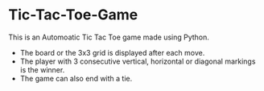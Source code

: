 # Tic-Tac-Toe-Game

This is an Automoatic Tic Tac Toe game made using Python.

* The board or the 3x3 grid is displayed after each move.
* The player with 3 consecutive vertical, horizontal or diagonal markings is the winner.
* The game can also end with a tie.
